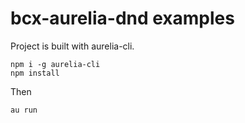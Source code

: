 # bcx-aurelia-dnd examples

Project is built with aurelia-cli.

```
npm i -g aurelia-cli
npm install
```

Then

```
au run
```
